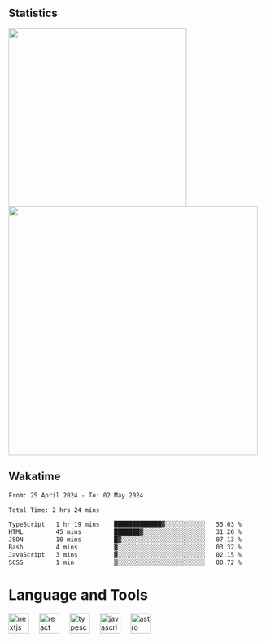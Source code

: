 



## Statistics

<div>
  
  <img src="https://github-readme-stats.vercel.app/api/top-langs/?username=SaukiFutaki&theme=vue-dark&show_icons=true&hide_border=true&layout=compact" width="350">
  <img src="https://github-readme-streak-stats.herokuapp.com/?user=SaukiFutaki&theme=vue-dark&hide_border=true" width="490">
</div>



## Wakatime

<!--START_SECTION:waka-->

```txt
From: 25 April 2024 - To: 02 May 2024

Total Time: 2 hrs 24 mins

TypeScript   1 hr 19 mins    █████████████▓░░░░░░░░░░░   55.03 %
HTML         45 mins         ███████▓░░░░░░░░░░░░░░░░░   31.26 %
JSON         10 mins         █▓░░░░░░░░░░░░░░░░░░░░░░░   07.13 %
Bash         4 mins          ▓░░░░░░░░░░░░░░░░░░░░░░░░   03.32 %
JavaScript   3 mins          ▓░░░░░░░░░░░░░░░░░░░░░░░░   02.15 %
SCSS         1 min           ▒░░░░░░░░░░░░░░░░░░░░░░░░   00.72 %
```

<!--END_SECTION:waka-->

</div>

# Language and Tools

<div align="left">

  <img src="https://img.shields.io/badge/Next.js-000000?logo=nextdotjs&logoColor=white&style=for-the-badge" height="40" alt="nextjs logo"  />
  <img width="12" />
  <img src="https://img.shields.io/badge/React-61DAFB?logo=react&logoColor=black&style=for-the-badge" height="40" alt="react logo"  />
  <img width="12" />
  <img src="https://img.shields.io/badge/TypeScript-3178C6?logo=typescript&logoColor=white&style=for-the-badge" height="40" alt="typescript logo"  />
  <img width="12" />


  <img src="https://img.shields.io/badge/JavaScript-F7DF1E?logo=javascript&logoColor=black&style=for-the-badge" height="40" alt="javascript logo"  />
     <img width="12" />
    <img src="https://img.shields.io/badge/Astro-FF5D01?logo=astro&logoColor=black&style=for-the-badge" height="40" alt="astro logo"  />
</div>




